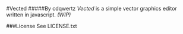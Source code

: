 #Vected
#####By cdqwertz
*Vected* is a simple vector graphics editor written in javascript. *(WIP)*

###License
See LICENSE.txt
